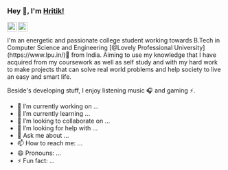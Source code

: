 ### Hey 👋, I'm [Hritik!](https://www.linkedin.com/in/hritik7080/)
<a href="https://www.linkedin.com/in/hritik7080/">
  <img align="left" alt="Hritik's LinkdeIN" width="22px" src="https://cdn.jsdelivr.net/npm/simple-icons@v3/icons/linkedin.svg" /></a>
 <a href="https://www.kaggle.com/hritik7080">
  <img align="left" alt="Hritik's Kaggle" width="22px" src="https://cdn.jsdelivr.net/npm/simple-icons@v3/icons/kaggle.svg" />
</a><br><br>
I'm an energetic and passionate college student working towards B.Tech in Computer Science and Engineering [@Lovely Professional University](https://www.lpu.in/)🚀 from India. Aiming to use my knowledge that I have acquired from my coursework as well as self study and with my hard work to make projects that can solve real world problems and help society to live an easy and smart life.

Beside's developing stuff, I enjoy listening music 🎧 and gaming ⚡️.


- 🔭 I’m currently working on ...
- 🌱 I’m currently learning ...
- 👯 I’m looking to collaborate on ...
- 🤔 I’m looking for help with ...
- 💬 Ask me about ...
- 📫 How to reach me: ...
- 😄 Pronouns: ...
- ⚡ Fun fact: ...

